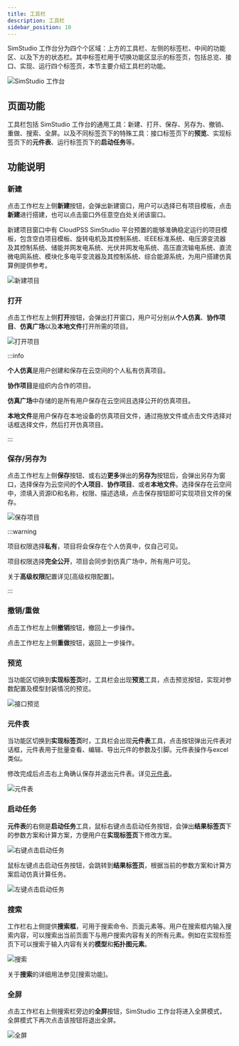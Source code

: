 ```yaml
---
title: 工具栏
description: 工具栏
sidebar_position: 10
---
```


SimStudio 工作台分为四个个区域：上方的工具栏、左侧的标签栏、中间的功能区、以及下方的状态栏。其中标签栏用于切换功能区显示的标签页，包括总览、接口、实现、运行四个标签页，本节主要介绍工具栏的功能。

![SimStudio 工作台](./1.png)

## 页面功能

工具栏包括 SimStudio 工作台的通用工具：新建、打开、保存、另存为、撤销、重做、搜索、全屏。以及不同标签页下的特殊工具：接口标签页下的**预览**、实现标签页下的**元件表**、运行标签页下的**启动任务**等。

## 功能说明

### 新建

点击工作栏左上侧**新建**按钮，会弹出新建窗口，用户可以选择已有项目模板，点击**新建**进行搭建，也可以点击窗口外任意空白处关闭该窗口。

新建项目窗口中有 CloudPSS SimStudio 平台预置的能够准确稳定运行的项目模板，包含空白项目模板、旋转电机及其控制系统、IEEE标准系统、电压源变流器及其控制系统、储能并网发电系统、光伏并网发电系统、高压直流输电系统、直流微电网系统、模块化多电平变流器及其控制系统、综合能源系统，为用户搭建仿真算例提供参考。

![新建项目](./2.png)

### 打开

点击工作栏左上侧**打开**按钮，会弹出打开窗口，用户可分别从**个人仿真**、**协作项目**、**仿真广场**以及**本地文件**打开所需的项目。

![打开项目](./3.png)

:::info

**个人仿真**是用户创建和保存在云空间的个人私有仿真项目。

**协作项目**是组织内合作的项目。

**仿真广场**中存储的是所有用户保存在云空间且选择公开的仿真项目。

**本地文件**是用户保存在本地设备的仿真项目文件，通过拖放文件或点击文件选择对话框选择文件，然后打开仿真项目。

:::

### 保存/另存为

点击工作栏左上侧**保存**按钮、或右边**更多**弹出的**另存为**按钮后，会弹出另存为窗口，选择保存为云空间的**个人项目**、**协作项目**、或者**本地文件**。选择保存在云空间中，须填入资源ID和名称，权限、描述选填，点击保存按钮即可实现项目文件的保存。

![保存项目](./4.png)

:::warning

项目权限选择**私有**，项目将会保存在个人仿真中，仅自己可见。

项目权限选择**完全公开**，项目会同步到仿真广场中，所有用户可见。

关于**高级权限**配置详见[高级权限配置]。

:::

### 撤销/重做

点击工作栏左上侧**撤销**按钮，撤回上一步操作。

点击工作栏左上侧**重做**按钮，返回上一步操作。

### 预览

当功能区切换到**实现标签页**时，工具栏会出现**预览**工具，点击预览按钮，实现对参数配置及模型封装情况的预览。

![接口预览](./5.png)

### 元件表

当功能区切换到**实现标签页**时，工具栏会出现**元件表**工具，点击按钮弹出元件表对话框，元件表用于批量查看、编辑、导出元件的参数及引脚。元件表操作与excel类似。

修改完成后点击右上角确认保存并退出元件表。详见[元件表](../../basic/componentTable/index.md)。

![元件表](./6.png)

### 启动任务

**元件表**的右侧是**启动任务**工具，鼠标右键点击启动任务按钮，会弹出**结果标签页**下的参数方案和计算方案，方便用户在**实现标签页**下修改方案。

![右键点击启动任务](./7.png)

鼠标左键点击启动任务按钮，会跳转到**结果标签页**，根据当前的参数方案和计算方案启动仿真计算任务。

![左键点击启动任务](./8.png)

### 搜索

工作栏右上侧提供**搜索框**，可用于搜索命令、页面元素等。用户在搜索框内输入搜索内容，可以搜索出当前页面下与用户搜索内容有关的所有元素。例如在实现标签页下可以搜索于输入内容有关的**模型**和**拓扑图元素**。

![搜索](./9.png)

关于**搜索**的详细用法参见[搜索功能]。

### 全屏

点击工作栏右上侧搜索栏旁边的**全屏**按钮，SimStudio 工作台将进入全屏模式，全屏模式下再次点击该按钮将退出全屏。

![全屏](./10.png)
